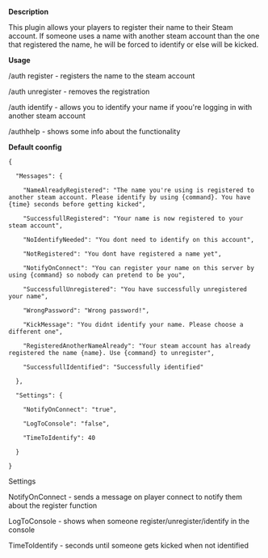 **Description**

This plugin allows your players to register their name to their Steam account. If someone uses a name with another steam account than the one that registered the name, he will be forced to identify or else will be kicked.

**Usage**

/auth register <password> - registers the name to the steam account

/auth unregister <password> - removes the registration

/auth identify <password> - allows you to identify your name if yoou're logging in with another steam account

/authhelp - shows some info about the functionality

**Default coonfig**

````
{

  "Messages": {

    "NameAlreadyRegistered": "The name you're using is registered to another steam account. Please identify by using {command}. You have {time} seconds before getting kicked",

    "SuccessfullRegistered": "Your name is now registered to your steam account",

    "NoIdentifyNeeded": "You dont need to identify on this account",

    "NotRegistered": "You dont have registered a name yet",

    "NotifyOnConnect": "You can register your name on this server by using {command} so nobody can pretend to be you",

    "SuccessfullUnregistered": "You have successfully unregistered your name",

    "WrongPassword": "Wrong password!",

    "KickMessage": "You didnt identify your name. Please choose a different one",

    "RegisteredAnotherNameAlready": "Your steam account has already registered the name {name}. Use {command} to unregister",

    "SuccessfullIdentified": "Successfully identified"

  },

  "Settings": {

    "NotifyOnConnect": "true",

    "LogToConsole": "false",

    "TimeToIdentify": 40

  }

}
````

Settings

NotifyOnConnect - sends a message on player connect to notify them about the register function

LogToConsole - shows when someone register/unregister/identify in the console

TimeToIdentify - seconds until someone gets kicked when not identified